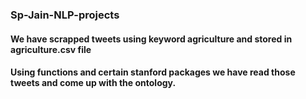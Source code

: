 ### Sp-Jain-NLP-projects
#### We have scrapped tweets using keyword agriculture and stored in agriculture.csv file
#### Using functions and certain stanford packages we have read those tweets and come up with the ontology. 
